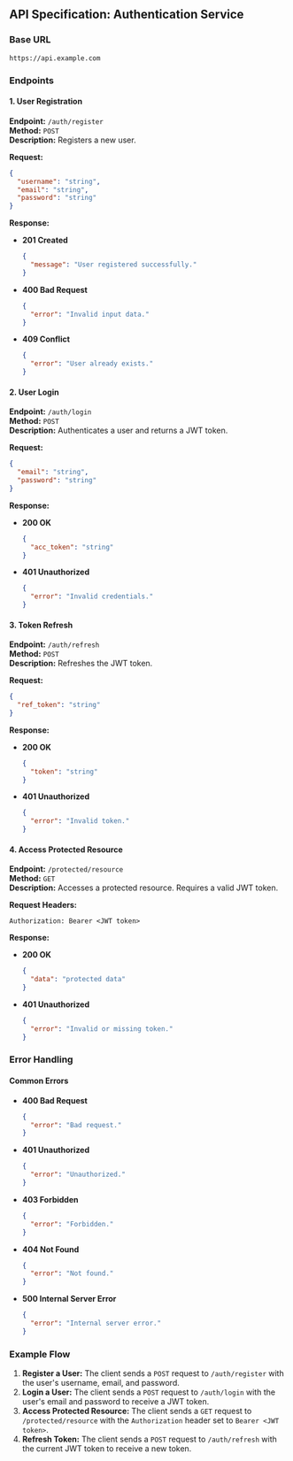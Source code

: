 ## API Specification: Authentication Service

### Base URL

```
https://api.example.com
```

### Endpoints

#### 1. User Registration

**Endpoint:** `/auth/register`  
**Method:** `POST`  
**Description:** Registers a new user.

**Request:**

```json
{
  "username": "string",
  "email": "string",
  "password": "string"
}
```

**Response:**

- **201 Created**
  ```json
  {
    "message": "User registered successfully."
  }
  ```
- **400 Bad Request**
  ```json
  {
    "error": "Invalid input data."
  }
  ```
- **409 Conflict**
  ```json
  {
    "error": "User already exists."
  }
  ```

#### 2. User Login

**Endpoint:** `/auth/login`  
**Method:** `POST`  
**Description:** Authenticates a user and returns a JWT token.

**Request:**

```json
{
  "email": "string",
  "password": "string"
}
```

**Response:**

- **200 OK**
  ```json
  {
    "acc_token": "string"
  }
  ```
- **401 Unauthorized**
  ```json
  {
    "error": "Invalid credentials."
  }
  ```

#### 3. Token Refresh

**Endpoint:** `/auth/refresh`  
**Method:** `POST`  
**Description:** Refreshes the JWT token.

**Request:**

```json
{
  "ref_token": "string"
}
```

**Response:**

- **200 OK**
  ```json
  {
    "token": "string"
  }
  ```
- **401 Unauthorized**
  ```json
  {
    "error": "Invalid token."
  }
  ```

#### 4. Access Protected Resource

**Endpoint:** `/protected/resource`  
**Method:** `GET`  
**Description:** Accesses a protected resource. Requires a valid JWT token.

**Request Headers:**

```
Authorization: Bearer <JWT token>
```

**Response:**

- **200 OK**
  ```json
  {
    "data": "protected data"
  }
  ```
- **401 Unauthorized**
  ```json
  {
    "error": "Invalid or missing token."
  }
  ```

### Error Handling

#### Common Errors

- **400 Bad Request**
  ```json
  {
    "error": "Bad request."
  }
  ```
- **401 Unauthorized**
  ```json
  {
    "error": "Unauthorized."
  }
  ```
- **403 Forbidden**
  ```json
  {
    "error": "Forbidden."
  }
  ```
- **404 Not Found**
  ```json
  {
    "error": "Not found."
  }
  ```
- **500 Internal Server Error**
  ```json
  {
    "error": "Internal server error."
  }
  ```

### Example Flow

1. **Register a User:** The client sends a `POST` request to `/auth/register` with the user's username, email, and
   password.
2. **Login a User:** The client sends a `POST` request to `/auth/login` with the user's email and password to receive a
   JWT token.
3. **Access Protected Resource:** The client sends a `GET` request to `/protected/resource` with the `Authorization`
   header set to `Bearer <JWT token>`.
4. **Refresh Token:** The client sends a `POST` request to `/auth/refresh` with the current JWT token to receive a new
   token.